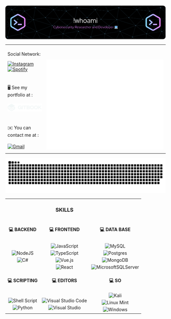 <div align="center">

![Banner](github-header-image.png)

| | |
|-|-|
| <p align="left"> Social Network:</p> </div> [![Instagram](https://img.shields.io/badge/Instagram-%23E4405F.svg?style=for-the-badge&logo=Instagram&logoColor=white)](https://www.instagram.com/angheloflrs/) [![Spotify](https://img.shields.io/badge/Spotify-1ED760?style=for-the-badge&logo=spotify&logoColor=white)](https://open.spotify.com/user/anghelo_flores) <div style="height: 25px;"></div>  <p align="left"> 🖥️  See my portfolio at : </p> <div style="height: 5px;"></div> <div align="left"> [![GitHub](GitBook.png)](https://n0dat4.gitbook.io/n0dat4) </div> <div style="height: 25px;"></div> <p align="left"> ✉️ You can contact me at : </p> <div style="height: 5px;"></div> <div align="left"> [![Gmail](https://img.shields.io/badge/Gmail-D14836?style=for-the-badge&logo=gmail&logoColor=white)](mailto:n0dat4@duck.com) | <div style="height: 45px;"></div> ![Metrics](/github-metrics.svg) </div>
| | |

<picture>
  <source media="(prefers-color-scheme: dark)" srcset="https://raw.githubusercontent.com/platane/platane/output/github-contribution-grid-snake-dark.svg">
  <source media="(prefers-color-scheme: light)" srcset="https://raw.githubusercontent.com/platane/platane/output/github-contribution-grid-snake.svg">
  <img alt="github contribution grid snake animation" src="https://raw.githubusercontent.com/platane/platane/output/github-contribution-grid-snake.svg">
</picture>


| | | |
|-|-|-|
| |<h3 align="center">SKILLS</h3>||
| <h4 align="center">💻  BACKEND</h4> | <h4 align="center">💻  FRONTEND</h4>| <h4 align="center">💻  DATA BASE</h4>
| <div style="height: 5px;"></div> <div align="center">![NodeJS](https://img.shields.io/badge/node.js-6DA55F?style=for-the-badge&logo=node.js&logoColor=white) <div style="height: 5px;"></div>![C#](https://img.shields.io/badge/c%23-%23239120.svg?style=for-the-badge&logo=csharp&logoColor=white) |<div style="height: 5px;"></div> <div align="center"> ![JavaScript](https://img.shields.io/badge/javascript-%23323330.svg?style=for-the-badge&logo=javascript&logoColor=%23F7DF1E) <div style="height: 5px;"></div> ![TypeScript](https://img.shields.io/badge/typescript-%23007ACC.svg?style=for-the-badge&logo=typescript&logoColor=white) <div style="height: 5px;"></div> ![Vue.js](https://img.shields.io/badge/vuejs-%2335495e.svg?style=for-the-badge&logo=vuedotjs&logoColor=%234FC08D) <div style="height: 5px;"></div> ![React](https://img.shields.io/badge/react-%2320232a.svg?style=for-the-badge&logo=react&logoColor=%2361DAFB)| <div style="height: 5px;"></div> <div align="center"> ![MySQL](https://img.shields.io/badge/mysql-4479A1.svg?style=for-the-badge&logo=mysql&logoColor=white) <div style="height: 5px;"></div> ![Postgres](https://img.shields.io/badge/postgres-%23316192.svg?style=for-the-badge&logo=postgresql&logoColor=white) <div style="height: 5px;"></div> ![MongoDB](https://img.shields.io/badge/MongoDB-%234ea94b.svg?style=for-the-badge&logo=mongodb&logoColor=white) <div style="height: 5px;"></div> ![MicrosoftSQLServer](https://img.shields.io/badge/Microsoft%20SQL%20Server-CC2927?style=for-the-badge&logo=microsoft%20sql%20server&logoColor=white)
| <h4 align="center">💻  SCRIPTING</h4>  | <h4 align="center">💻  EDITORS </h4> | <h4 align="center">💻 SO </h4> |
| <div style="height: 5px;"></div><div style="height: 5px;"></div> <div align="center"> ![Shell Script](https://img.shields.io/badge/shell_script-%23121011.svg?style=for-the-badge&logo=gnu-bash&logoColor=white) <div style="height: 5px;"></div>![Python](https://img.shields.io/badge/python-3670A0?style=for-the-badge&logo=python&logoColor=ffdd54) | <div style="height: 5px;"></div> <div style="height: 5px;"></div> <div align="center"> ![Visual Studio Code](https://img.shields.io/badge/Visual%20Studio%20Code-0078d7.svg?style=for-the-badge&logo=visual-studio-code&logoColor=white) <div style="height: 5px;"></div> ![Visual Studio](https://img.shields.io/badge/Visual%20Studio-5C2D91.svg?style=for-the-badge&logo=visual-studio&logoColor=white) |  <div align="center"> ![Kali](https://img.shields.io/badge/Kali-268BEE?style=for-the-badge&logo=kalilinux&logoColor=white) <div style="height: 5px;"></div> ![Linux Mint](https://img.shields.io/badge/Linux%20Mint-87CF3E?style=for-the-badge&logo=Linux%20Mint&logoColor=white)  <div style="height: 5px;"></div>![Windows](https://img.shields.io/badge/Windows-0078D6?style=for-the-badge&logo=windows&logoColor=white) |

</div>